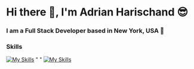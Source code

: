 # Hi there 👋, I'm Adrian Harischand 😎
### I am a Full Stack Developer based in New York, USA 📍
### Skills
[![My Skills](https://skillicons.dev/icons?i=html,css,js,python)](https://skillicons.dev)  "    "  [![My Skills](https://skillicons.dev/icons?i=bootstrap,react,express,flask)](https://skillicons.dev)


